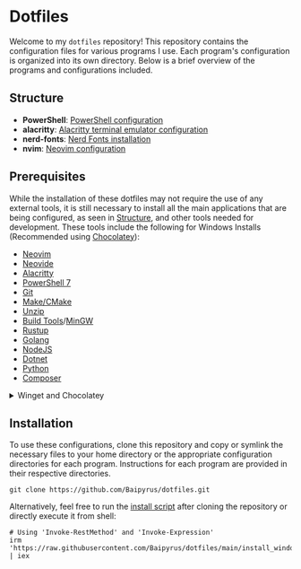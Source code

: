 # Dotfiles

Welcome to my `dotfiles` repository! This repository contains the configuration files
for various programs I use. Each program's configuration is organized into its own
directory. Below is a brief overview of the programs and configurations included.

## Structure

- **PowerShell**: [PowerShell configuration](./PowerShell)
- **alacritty**: [Alacritty terminal emulator configuration](./alacritty)
- **nerd-fonts**: [Nerd Fonts installation](./nerd-fonts)
- **nvim**: [Neovim configuration](./nvim)

## Prerequisites

While the installation of these dotfiles may not require the use of any external
tools, it is still necessary to install all the main applications that are being
configured, as seen in [Structure](#structure), and other tools needed for development.
These tools include the following for Windows Installs (Recommended using [Chocolatey](https://chocolatey.org/)):

- [Neovim](https://neovim.io/)
- [Neovide](https://neovide.dev/)
- [Alacritty](https://alacritty.org/)
- [PowerShell 7](https://github.com/PowerShell/PowerShell)
- [Git](https://git-scm.com/downloads)
- [Make/CMake](https://cmake.org/)
- [Unzip](https://community.chocolatey.org/packages/unzip)
- [Build Tools](https://github.com/bycloudai/InstallVSBuildToolsWindows)/[MinGW](https://www.mingw-w64.org/downloads/)
- [Rustup](https://www.rust-lang.org/tools/install)
- [Golang](https://go.dev/dl/)
- [NodeJS](https://nodejs.org/en)
- [Dotnet](https://dotnet.microsoft.com/en-us/)
- [Python](https://www.python.org/)
- [Composer](https://getcomposer.org/)

<details><summary>Winget and Chocolatey</summary>

```pwsh
winget install chocolatey.chocolatey Neovide.Neovide Alacritty.Alacritty Git.Git GoLang.Go Microsoft.DotNet.SDK.8 OpenJS.NodeJS.LTS Python.Python.3.12 Rustlang.Rustup
choco install neovim ripgrep curl wget fd unzip gzip mingw make
```

</details>

## Installation

To use these configurations, clone this repository and copy or symlink the necessary
files to your home directory or the appropriate configuration directories for each
program. Instructions for each program are provided in their respective directories.

```pwsh
git clone https://github.com/Baipyrus/dotfiles.git
```

Alternatively, feel free to run the [install script](./install_windows.ps1) after
cloning the repository or directly execute it from shell:

```pwsh
# Using 'Invoke-RestMethod' and 'Invoke-Expression'
irm 'https://raw.githubusercontent.com/Baipyrus/dotfiles/main/install_windows.ps1' | iex
```
